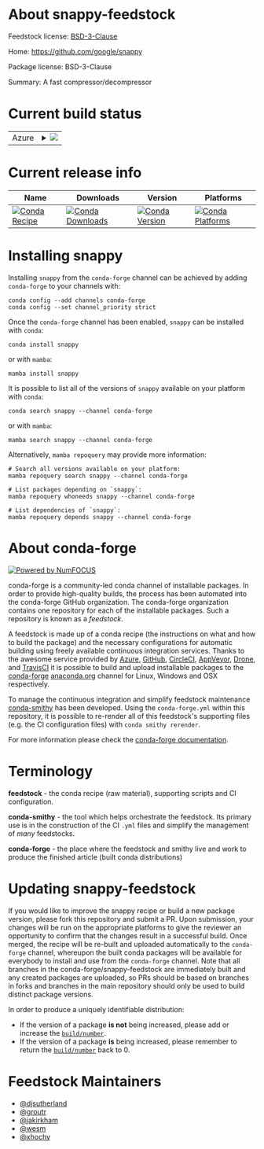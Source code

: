 About snappy-feedstock
======================

Feedstock license: [BSD-3-Clause](https://github.com/conda-forge/snappy-feedstock/blob/main/LICENSE.txt)

Home: https://github.com/google/snappy

Package license: BSD-3-Clause

Summary: A fast compressor/decompressor

Current build status
====================


<table>
    
  <tr>
    <td>Azure</td>
    <td>
      <details>
        <summary>
          <a href="https://dev.azure.com/conda-forge/feedstock-builds/_build/latest?definitionId=1930&branchName=main">
            <img src="https://dev.azure.com/conda-forge/feedstock-builds/_apis/build/status/snappy-feedstock?branchName=main">
          </a>
        </summary>
        <table>
          <thead><tr><th>Variant</th><th>Status</th></tr></thead>
          <tbody><tr>
              <td>linux_64</td>
              <td>
                <a href="https://dev.azure.com/conda-forge/feedstock-builds/_build/latest?definitionId=1930&branchName=main">
                  <img src="https://dev.azure.com/conda-forge/feedstock-builds/_apis/build/status/snappy-feedstock?branchName=main&jobName=linux&configuration=linux%20linux_64_" alt="variant">
                </a>
              </td>
            </tr><tr>
              <td>linux_aarch64</td>
              <td>
                <a href="https://dev.azure.com/conda-forge/feedstock-builds/_build/latest?definitionId=1930&branchName=main">
                  <img src="https://dev.azure.com/conda-forge/feedstock-builds/_apis/build/status/snappy-feedstock?branchName=main&jobName=linux&configuration=linux%20linux_aarch64_" alt="variant">
                </a>
              </td>
            </tr><tr>
              <td>linux_ppc64le</td>
              <td>
                <a href="https://dev.azure.com/conda-forge/feedstock-builds/_build/latest?definitionId=1930&branchName=main">
                  <img src="https://dev.azure.com/conda-forge/feedstock-builds/_apis/build/status/snappy-feedstock?branchName=main&jobName=linux&configuration=linux%20linux_ppc64le_" alt="variant">
                </a>
              </td>
            </tr><tr>
              <td>osx_64</td>
              <td>
                <a href="https://dev.azure.com/conda-forge/feedstock-builds/_build/latest?definitionId=1930&branchName=main">
                  <img src="https://dev.azure.com/conda-forge/feedstock-builds/_apis/build/status/snappy-feedstock?branchName=main&jobName=osx&configuration=osx%20osx_64_" alt="variant">
                </a>
              </td>
            </tr><tr>
              <td>osx_arm64</td>
              <td>
                <a href="https://dev.azure.com/conda-forge/feedstock-builds/_build/latest?definitionId=1930&branchName=main">
                  <img src="https://dev.azure.com/conda-forge/feedstock-builds/_apis/build/status/snappy-feedstock?branchName=main&jobName=osx&configuration=osx%20osx_arm64_" alt="variant">
                </a>
              </td>
            </tr><tr>
              <td>win_64</td>
              <td>
                <a href="https://dev.azure.com/conda-forge/feedstock-builds/_build/latest?definitionId=1930&branchName=main">
                  <img src="https://dev.azure.com/conda-forge/feedstock-builds/_apis/build/status/snappy-feedstock?branchName=main&jobName=win&configuration=win%20win_64_" alt="variant">
                </a>
              </td>
            </tr>
          </tbody>
        </table>
      </details>
    </td>
  </tr>
</table>

Current release info
====================

| Name | Downloads | Version | Platforms |
| --- | --- | --- | --- |
| [![Conda Recipe](https://img.shields.io/badge/recipe-snappy-green.svg)](https://anaconda.org/conda-forge/snappy) | [![Conda Downloads](https://img.shields.io/conda/dn/conda-forge/snappy.svg)](https://anaconda.org/conda-forge/snappy) | [![Conda Version](https://img.shields.io/conda/vn/conda-forge/snappy.svg)](https://anaconda.org/conda-forge/snappy) | [![Conda Platforms](https://img.shields.io/conda/pn/conda-forge/snappy.svg)](https://anaconda.org/conda-forge/snappy) |

Installing snappy
=================

Installing `snappy` from the `conda-forge` channel can be achieved by adding `conda-forge` to your channels with:

```
conda config --add channels conda-forge
conda config --set channel_priority strict
```

Once the `conda-forge` channel has been enabled, `snappy` can be installed with `conda`:

```
conda install snappy
```

or with `mamba`:

```
mamba install snappy
```

It is possible to list all of the versions of `snappy` available on your platform with `conda`:

```
conda search snappy --channel conda-forge
```

or with `mamba`:

```
mamba search snappy --channel conda-forge
```

Alternatively, `mamba repoquery` may provide more information:

```
# Search all versions available on your platform:
mamba repoquery search snappy --channel conda-forge

# List packages depending on `snappy`:
mamba repoquery whoneeds snappy --channel conda-forge

# List dependencies of `snappy`:
mamba repoquery depends snappy --channel conda-forge
```


About conda-forge
=================

[![Powered by
NumFOCUS](https://img.shields.io/badge/powered%20by-NumFOCUS-orange.svg?style=flat&colorA=E1523D&colorB=007D8A)](https://numfocus.org)

conda-forge is a community-led conda channel of installable packages.
In order to provide high-quality builds, the process has been automated into the
conda-forge GitHub organization. The conda-forge organization contains one repository
for each of the installable packages. Such a repository is known as a *feedstock*.

A feedstock is made up of a conda recipe (the instructions on what and how to build
the package) and the necessary configurations for automatic building using freely
available continuous integration services. Thanks to the awesome service provided by
[Azure](https://azure.microsoft.com/en-us/services/devops/), [GitHub](https://github.com/),
[CircleCI](https://circleci.com/), [AppVeyor](https://www.appveyor.com/),
[Drone](https://cloud.drone.io/welcome), and [TravisCI](https://travis-ci.com/)
it is possible to build and upload installable packages to the
[conda-forge](https://anaconda.org/conda-forge) [anaconda.org](https://anaconda.org/)
channel for Linux, Windows and OSX respectively.

To manage the continuous integration and simplify feedstock maintenance
[conda-smithy](https://github.com/conda-forge/conda-smithy) has been developed.
Using the ``conda-forge.yml`` within this repository, it is possible to re-render all of
this feedstock's supporting files (e.g. the CI configuration files) with ``conda smithy rerender``.

For more information please check the [conda-forge documentation](https://conda-forge.org/docs/).

Terminology
===========

**feedstock** - the conda recipe (raw material), supporting scripts and CI configuration.

**conda-smithy** - the tool which helps orchestrate the feedstock.
                   Its primary use is in the construction of the CI ``.yml`` files
                   and simplify the management of *many* feedstocks.

**conda-forge** - the place where the feedstock and smithy live and work to
                  produce the finished article (built conda distributions)


Updating snappy-feedstock
=========================

If you would like to improve the snappy recipe or build a new
package version, please fork this repository and submit a PR. Upon submission,
your changes will be run on the appropriate platforms to give the reviewer an
opportunity to confirm that the changes result in a successful build. Once
merged, the recipe will be re-built and uploaded automatically to the
`conda-forge` channel, whereupon the built conda packages will be available for
everybody to install and use from the `conda-forge` channel.
Note that all branches in the conda-forge/snappy-feedstock are
immediately built and any created packages are uploaded, so PRs should be based
on branches in forks and branches in the main repository should only be used to
build distinct package versions.

In order to produce a uniquely identifiable distribution:
 * If the version of a package **is not** being increased, please add or increase
   the [``build/number``](https://docs.conda.io/projects/conda-build/en/latest/resources/define-metadata.html#build-number-and-string).
 * If the version of a package **is** being increased, please remember to return
   the [``build/number``](https://docs.conda.io/projects/conda-build/en/latest/resources/define-metadata.html#build-number-and-string)
   back to 0.

Feedstock Maintainers
=====================

* [@djsutherland](https://github.com/djsutherland/)
* [@groutr](https://github.com/groutr/)
* [@jakirkham](https://github.com/jakirkham/)
* [@wesm](https://github.com/wesm/)
* [@xhochy](https://github.com/xhochy/)


